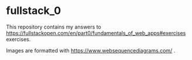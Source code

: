 # fullstack_0

This repository contains my answers to https://fullstackopen.com/en/part0/fundamentals_of_web_apps#exercises exercises.

Images are formatted with https://www.websequencediagrams.com/ .
